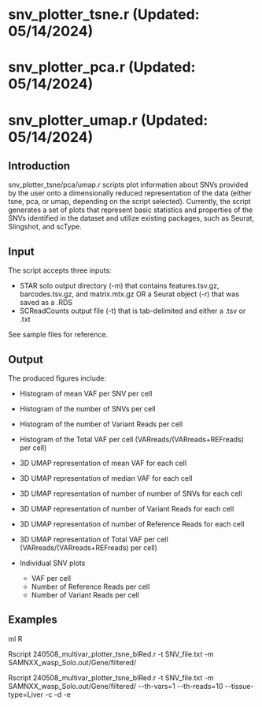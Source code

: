 # snv\_plotter_tsne.r (Updated: 05/14/2024)
# snv\_plotter_pca.r (Updated: 05/14/2024)
# snv\_plotter_umap.r (Updated: 05/14/2024)
## Introduction
snv\_plotter_tsne\/pca\/umap.r scripts plot information about SNVs provided by the user onto a
dimensionally reduced representation of the data (either tsne, pca, or umap,
depending on the script selected). Currently, the script generates a set of 
plots that represent basic statistics and properties of the SNVs identified
in the dataset and utilize existing packages, such as Seurat, Slingshot, and scType.
 
## Input
The script accepts three inputs:
- STAR solo output directory (-m) that contains features.tsv.gz, barcodes.tsv.gz, and matrix.mtx.gz OR a Seurat object (-r) that was saved as a .RDS
- SCReadCounts output file (-t) that is tab-delimited and either a .tsv or .txt

See sample files for reference.

## Output
The produced figures include:
- Histogram of mean VAF per SNV per cell
- Histogram of the number of SNVs per cell
- Histogram of the number of Variant Reads per cell
- Histogram of the Total VAF per cell (VARreads/(VARreads+REFreads) per cell)
  
- 3D UMAP representation of mean VAF for each cell
- 3D UMAP representation of median VAF for each cell
- 3D UMAP representation of number of number of SNVs for each cell
- 3D UMAP representation of number of Variant Reads for each cell
- 3D UMAP representation of number of Reference Reads for each cell
- 3D UMAP representation of Total VAF per cell (VARreads/(VARreads+REFreads) per cell)

- Individual SNV plots
  - VAF per cell
  - Number of Reference Reads per cell
  - Number of Variant Reads per cell

## Examples
ml R

Rscript 240508_multivar_plotter_tsne_blRed.r -t SNV_file.txt -m SAMNXX_wasp_Solo.out/Gene/filtered/

Rscript 240508_multivar_plotter_tsne_blRed.r -t SNV_file.txt -m SAMNXX_wasp_Solo.out/Gene/filtered/ --th-vars=1 --th-reads=10 --tissue-type=Liver -c -d -e

